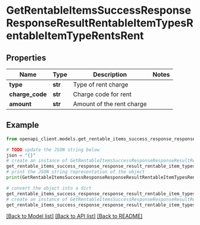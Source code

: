 # GetRentableItemsSuccessResponseResponseResultRentableItemTypesRentableItemTypeRentsRent


## Properties

Name | Type | Description | Notes
------------ | ------------- | ------------- | -------------
**type** | **str** | Type of rent charge | 
**charge_code** | **str** | Charge code for rent | 
**amount** | **str** | Amount of the rent charge | 

## Example

```python
from openapi_client.models.get_rentable_items_success_response_response_result_rentable_item_types_rentable_item_type_rents_rent import GetRentableItemsSuccessResponseResponseResultRentableItemTypesRentableItemTypeRentsRent

# TODO update the JSON string below
json = "{}"
# create an instance of GetRentableItemsSuccessResponseResponseResultRentableItemTypesRentableItemTypeRentsRent from a JSON string
get_rentable_items_success_response_response_result_rentable_item_types_rentable_item_type_rents_rent_instance = GetRentableItemsSuccessResponseResponseResultRentableItemTypesRentableItemTypeRentsRent.from_json(json)
# print the JSON string representation of the object
print(GetRentableItemsSuccessResponseResponseResultRentableItemTypesRentableItemTypeRentsRent.to_json())

# convert the object into a dict
get_rentable_items_success_response_response_result_rentable_item_types_rentable_item_type_rents_rent_dict = get_rentable_items_success_response_response_result_rentable_item_types_rentable_item_type_rents_rent_instance.to_dict()
# create an instance of GetRentableItemsSuccessResponseResponseResultRentableItemTypesRentableItemTypeRentsRent from a dict
get_rentable_items_success_response_response_result_rentable_item_types_rentable_item_type_rents_rent_from_dict = GetRentableItemsSuccessResponseResponseResultRentableItemTypesRentableItemTypeRentsRent.from_dict(get_rentable_items_success_response_response_result_rentable_item_types_rentable_item_type_rents_rent_dict)
```
[[Back to Model list]](../README.md#documentation-for-models) [[Back to API list]](../README.md#documentation-for-api-endpoints) [[Back to README]](../README.md)


